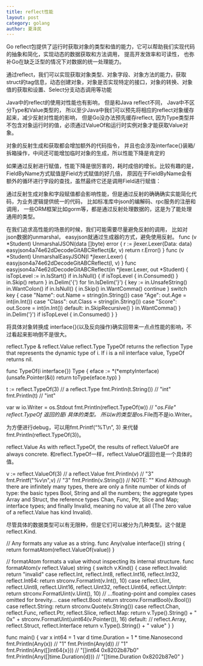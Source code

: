 ```yaml
---
title: reflect性能
layout: post
category: golang
author: 夏泽民
---
```

Go reflect包提供了运行时获取对象的类型和值的能力，它可以帮助我们实现代码的抽象和简化，实现动态的数据获取和方法调用， 提高开发效率和可读性， 也弥补Go在缺乏泛型的情况下对数据的统一处理能力。

通过reflect，我们可以实现获取对象类型、对象字段、对象方法的能力，获取struct的tag信息，动态创建对象，对象是否实现特定的接口，对象的转换、对象值的获取和设置、Select分支动态调用等功能
<!-- more -->
Java中的reflect的使用对性能也有影响， 但是和Java reflect不同， Java中不区分Type和Value类型的， 所以至少Java中我们可以预先将相应的reflect对象缓存起来，减少反射对性能的影响， 但是Go没办法预先缓存reflect, 因为Type类型并不包含对象运行时的值，必须通过ValueOf和运行时实例对象才能获取Value对象。

对象的反射生成和获取都会增加额外的代码指令， 并且也会涉及interface{}装箱/拆箱操作，中间还可能增加临时对象的生成，所以性能下降是肯定的

如果通过反射进行赋值，性能下降是很厉害的，耗时成倍的增长。比较有趣的是，FieldByName方式赋值是Field方式赋值的好几倍， 原因在于FieldByName会有额外的循环进行字段的查找，虽然最终它还是调用Field进行赋值：

 通过反射生成对象和字段赋值都会影响性能，但是通过反射的确确确实实能简化代码，为业务逻辑提供统一的代码， 比如标准库中json的编解码、rpc服务的注册和调用， 一些ORM框架比如gorm等，都是通过反射处理数据的，这是为了能处理通用的类型。
 
在我们追求高性能的场景的时候，我们可能需要尽量避免反射的调用， 比如对json数据的unmarshal， easyjson就通过生成器的方式，避免使用反射。
func (v *Student) UnmarshalJSON(data []byte) error {
	r := jlexer.Lexer{Data: data}
	easyjson4a74e62dDecodeGitABCReflect(&r, v)
	return r.Error()
}
func (v *Student) UnmarshalEasyJSON(l *jlexer.Lexer) {
	easyjson4a74e62dDecodeGitABCReflect(l, v)
}
func easyjson4a74e62dDecodeGitABCReflect(in *jlexer.Lexer, out *Student) {
	isTopLevel := in.IsStart()
	if in.IsNull() {
		if isTopLevel {
			in.Consumed()
		}
		in.Skip()
		return
	}
	in.Delim('{')
	for !in.IsDelim('}') {
		key := in.UnsafeString()
		in.WantColon()
		if in.IsNull() {
			in.Skip()
			in.WantComma()
			continue
		}
		switch key {
		case "Name":
			out.Name = string(in.String())
		case "Age":
			out.Age = int(in.Int())
		case "Class":
			out.Class = string(in.String())
		case "Score":
			out.Score = int(in.Int())
		default:
			in.SkipRecursive()
		}
		in.WantComma()
	}
	in.Delim('}')
	if isTopLevel {
		in.Consumed()
	}
}

将具体对象转换成 interface{}(以及反向操作)确实回带来一点点性能的影响，不过看起来影响倒不是很大。

reflect.Type & reflect.Value
reflect.Type
TypeOf returns the reflection Type that represents the dynamic type of i. If i is a nil interface value, TypeOf returns nil.

func TypeOf(i interface{}) Type {
	eface := *(*emptyInterface)(unsafe.Pointer(&i))
	return toType(eface.typ)
}

t := reflect.TypeOf(3)   // a reflect.Type
fmt.Println(t.String())  // "int"
fmt.Println(t)           // "int"

var w io.Writer = os.Stdout
fmt.Println(reflect.TypeOf(w)) // "*os.File"
reflect.TypeOf 返回的是i 具体的类型。 所以w的类型是*os.File而不是io.Writer。

为方便进行debug，可以用fmt.Printf(“%T\n”, 3) 来代替 fmt.Println(reflect.TypeOf(3))。

reflect.Value
As with reflect.TypeOf, the results of reflect.ValueOf are always concrete. 和reflect.TypeOf一样，reflect.ValueOf返回也是一个具体的值。

v := reflect.ValueOf(3)   // a reflect.Value
fmt.Println(v)  // "3"
fmt.Printf("%v\n",v)  // "3"
fmt.Println(v.String())  // NOTE: "<int Value>"
Kind
Although there are infinitely many types, there are only a finite number of kinds of type: the basic types Bool, String and all the numbers; the aggregate types Array and Struct, the reference types Chan, Func, Ptr, Slice and Map; interface types; and finally Invalid, meaning no value at all (The zero value of a reflect.Value has kind Invalid).

尽管具体的数据类型可以有无限种，但是它们可以被分为几种类型。这个就是reflect.Kind.

// Any formats any value as a string.
func Any(value interface{}) string {
	return formatAtom(reflect.ValueOf(value))
}

// formatAtom formats a value without inspecting its internal structure.
func formatAtom(v reflect.Value) string {
	switch v.Kind() {
	case reflect.Invalid:
		return "invalid"
	case reflect.Int, reflect.Int8, reflect.Int16,
		reflect.Int32, reflect.Int64:
		return strconv.FormatInt(v.Int(), 10)
	case reflect.Uint, reflect.Uint8, reflect.Uint16,
		reflect.Uint32, reflect.Uint64, reflect.Uintptr:
		return strconv.FormatUint(v.Uint(), 10)
		// ...floating-point and complex cases omitted for brevity...
	case reflect.Bool:
		return strconv.FormatBool(v.Bool())
	case reflect.String:
		return strconv.Quote(v.String())
	case reflect.Chan, reflect.Func, reflect.Ptr, reflect.Slice, reflect.Map:
		return v.Type().String() + " 0x" +
			strconv.FormatUint(uint64(v.Pointer()), 16)
	default: // reflect.Array, reflect.Struct, reflect.Interface
		return v.Type().String() + " value"
	}
}

func main() {
	var x int64 = 1
	var d time.Duration = 1 * time.Nanosecond
	fmt.Println(Any(x))                  // "1"
	fmt.Println(Any(d))                  // "1"
	fmt.Println(Any([]int64{x}))         // "[]int64 0x8202b87b0"
	fmt.Println(Any([]time.Duration{d})) // "[]time.Duration 0x8202b87e0"
}


